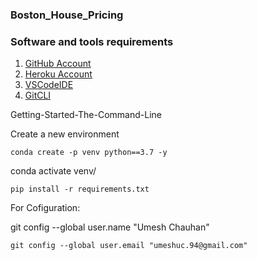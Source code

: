 ### Boston_House_Pricing

### Software and tools requirements

1. [GitHub Account](https://github.com)
2. [Heroku Account](https://heroku.com)
3. [VSCodeIDE](https://code.visualstudio.com)
4. [GitCLI](https://git-scm.com/book/en/v2/)
    
Getting-Started-The-Command-Line

Create a new environment

``````
conda create -p venv python==3.7 -y

``````
conda activate venv/

`````
pip install -r requirements.txt

`````
For Cofiguration:

git config --global user.name "Umesh Chauhan"

`````
git config --global user.email "umeshuc.94@gmail.com"
